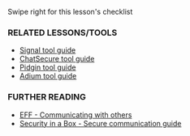 [Title]: # (What now?)
[Order]: # (5)

Swipe right for this lesson's checklist

### RELATED LESSONS/TOOLS

*   [Signal tool guide](umbrella://lesson/signal)
*   [ChatSecure tool guide](umbrella://lesson/chatsecure)
*   [Pidgin tool guide](umbrella://lesson/pidgin)
*   [Adium tool guide](umbrella://lesson/adium)

### FURTHER READING

*   [EFF - Communicating with others](https://ssd.eff.org/en/module/communicating-others)
*   [Security in a Box - Secure communication guide](https://securityinabox.org/en/guide/secure-communication)
